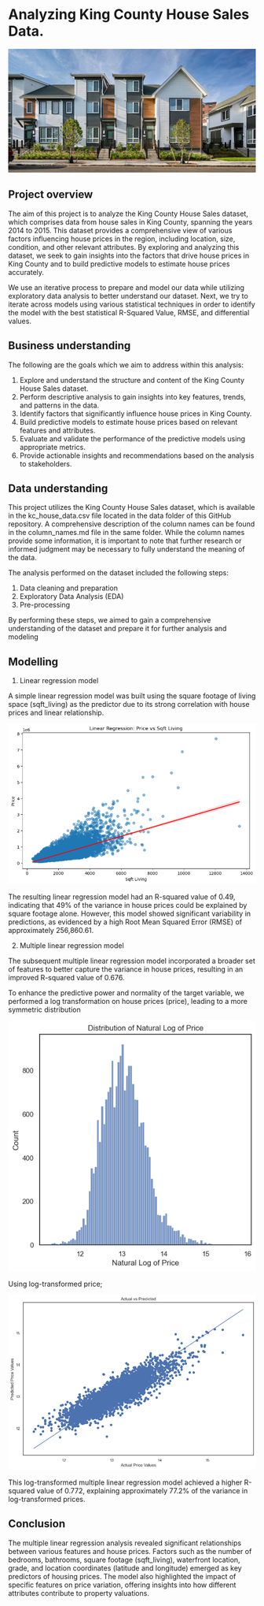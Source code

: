 # Analyzing King County House Sales Data.

![alt text](image-1.png)

## Project overview
The aim of this project is to analyze the King County House Sales dataset, which comprises data from house sales in King County, spanning the years 2014 to 2015. This dataset provides a comprehensive view of various factors influencing house prices in the region, including location, size, condition, and other relevant attributes. By exploring and analyzing this dataset, we seek to gain insights into the factors that drive house prices in King County and to build predictive models to estimate house prices accurately.

We use an iterative process to prepare and model our data while utilizing exploratory data analysis to better understand our dataset. Next, we try to iterate across models using various statistical techniques in order to identify the model with the best statistical R-Squared Value, RMSE, and differential values.

## Business understanding
The following are the goals which we aim to address within this analysis:

1. Explore and understand the structure and content of the King County House Sales dataset.
2. Perform descriptive analysis to gain insights into key features, trends, and patterns in the data.
3. Identify factors that significantly influence house prices in King County.
4. Build predictive models to estimate house prices based on relevant features and attributes.
5. Evaluate and validate the performance of the predictive models using appropriate metrics.
6. Provide actionable insights and recommendations based on the analysis to stakeholders.

## Data understanding
This project utilizes the King County House Sales dataset, which is available in the kc_house_data.csv file located in the data folder of this GitHub repository. A comprehensive description of the column names can be found in the column_names.md file in the same folder. While the column names provide some information, it is important to note that further research or informed judgment may be necessary to fully understand the meaning of the data.

The analysis performed on the dataset included the following steps:
1. Data cleaning and preparation
2. Exploratory Data Analysis (EDA)
3. Pre-processing

By performing these steps, we aimed to gain a comprehensive understanding of the dataset and prepare it for further analysis and modeling

## Modelling
1. Linear regression model

A simple linear regression model was built using the square footage of living space (sqft_living) as the predictor due to its strong correlation with house prices and linear relationship.

![alt text](image-2.png)

The resulting linear regression model had an R-squared value of 0.49, indicating that 49% of the variance in house prices could be explained by square footage alone. However, this model showed significant variability in predictions, as evidenced by a high Root Mean Squared Error (RMSE) of approximately 256,860.61.

2. Multiple linear regression model

The subsequent multiple linear regression model incorporated a broader set of features to better capture the variance in house prices, resulting in an improved R-squared value of 0.676.

To enhance the predictive power and normality of the target variable, we performed a log transformation on house prices (price), leading to a more symmetric distribution

![alt text](image-3.png)

Using log-transformed price;

![alt text](image-4.png)

This log-transformed multiple linear regression model achieved a higher R-squared value of 0.772, explaining approximately 77.2% of the variance in log-transformed prices.

## Conclusion

The multiple linear regression analysis revealed significant relationships between various features and house prices. Factors such as the number of bedrooms, bathrooms, square footage (sqft_living), waterfront location, grade, and location coordinates (latitude and longitude) emerged as key predictors of housing prices. The model also highlighted the impact of specific features on price variation, offering insights into how different attributes contribute to property valuations.

